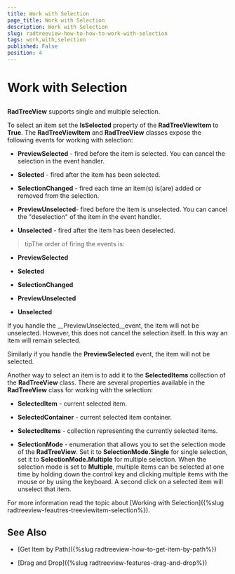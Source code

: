 ```yaml
---
title: Work with Selection
page_title: Work with Selection
description: Work with Selection
slug: radtreeview-how-to-how-to-work-with-selection
tags: work,with,selection
published: False
position: 4
---
```


# Work with Selection



## 

__RadTreeView__ supports single and multiple selection.

To select an item set the __IsSelected__ property of the __RadTreeViewItem__ to __True__. The __RadTreeViewItem__ and __RadTreeView__ classes expose the following events for working with selection:

* __PreviewSelected__ - fired before the item is selected. You can cancel the selection in the event handler.

* __Selected__ - fired after the item has been selected.

* __SelectionChanged__  - fired each time an item(s) is(are) added or removed from the selection.
		  

* __PreviewUnselected__- fired before the item is unselected. You can cancel the "deselection" of the item in the event handler.

* __Unselected__ - fired after the item has been deselected.

>tipThe order of firing the events is:

* __PreviewSelected__

* __Selected__

* __SelectionChanged__

* __PreviewUnselected__

* __Unselected__

>

If you handle the __PreviewUnselected__event, the item will not be unselected. However, this does not cancel the selection itself. In this way an item will remain selected.

Similarly if you handle the __PreviewSelected__ event, the item will not be selected.

Another way to select an item is to add it to the __SelectedItems__ collection of the __RadTreeView__ class. There are several properties available in the __RadTreeView__ class for working with the selection:

* __SelectedItem__ - current selected item.

* __SelectedContainer__ - current selected item container.

* __SelectedItems__ - collection representing the currently selected items.

* __SelectionMode__ - enumeration that allows you to set the selection mode of the __RadTreeView__. Set it to __SelectionMode.Single__ for single selection, set it to __SelectionMode.Multiple__ for multiple selection. When the selection mode is set to __Multiple__, multiple items can be selected at one time by holding down the control key and clicking multiple items with the mouse or by using the keyboard. A second click on a selected item will unselect that item.

For more information read the topic about [Working with Selection]({%slug radtreeview-feautres-treeviewitem-selection%}).

## See Also

 * [Get Item by Path]({%slug radtreeview-how-to-get-item-by-path%})

 * [Drag and Drop]({%slug radtreeview-features-drag-and-drop%})
